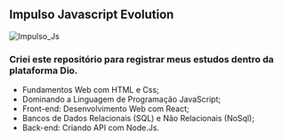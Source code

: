 ## Impulso Javascript Evolution
![Impulso_Js](https://user-images.githubusercontent.com/96997253/179412619-c61ab202-8d8b-4278-85d7-3620b8f548b8.png)
### Criei este repositório para registrar meus estudos dentro da plataforma Dio. 

- Fundamentos Web com HTML e Css;
- Dominando a Linguagem de Programação JavaScript;
- Front-end: Desenvolvimento Web com React;
- Bancos de Dados Relacionais (SQL) e Não Relacionais (NoSql);
- Back-end: Criando API com Node.Js.
